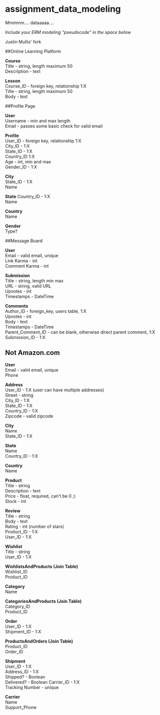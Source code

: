 # assignment_data_modeling
Mmmmm.... dataaaaa....

*Include your ERM modeling "pseudocode" in the space below*

Justin Mullis' fork

##Online Learning Platform  

**Course**  
Title - string, length maximum 50  
Description - text  

**Lesson**  
Course_ID - foreign key, relationship 1:X  
Title - string, length maximum 50  
Body - text  



##Profile Page  

**User**  
Username - min and max length  
Email - passes some basic check for valid email  

**Profile**  
User_ID - foreign key, relationship 1:X  
City_ID - 1:X  
State_ID - 1:X  
Country_ID 1:X  
Age - int, min and max  
Gender_ID - 1:X  

**City**  
State_ID - 1:X  
Name  

**State**
Country_ID - 1:X  
Name  

**Country**  
Name  

**Gender**  
Type?


##Message Board  

**User**  
Email - valid email, unique  
Link Karma - int  
Comment Karma - int  

**Submission**  
Title - string, length min max  
URL - string, valid URL  
Upvotes - int  
Timestamps - DateTime  

**Comments**    
Author_ID - foreign_key, users table, 1:X   
Upvotes - int  
Body - text  
Timestamps - DateTime  
Parent_Comment_ID - can be blank, otherwise direct parent comment, 1:X  
Submission_ID - 1:X  


## Not Amazon.com  

**User**  
Email - valid email, unique  
Phone

**Address**  
User_ID - 1:X  (user can have multiple addresses)  
Street - string  
City_ID - 1:X  
State_ID - 1:X  
Country_ID - 1:X  
Zipcode - valid zipcode  

**City**  
Name  
State_ID - 1:X  

**State**  
Name  
Country_ID - 1:X  

**Country**  
Name  

**Product**  
Title - string  
Description - text  
Price - float, required, can't be 0 ;)  
Stock - int 

**Review**  
Title - string  
Body - text  
Rating - int (number of stars)  
Product_ID - 1:X  
User_ID - 1:X

**Wishlist**  
Title - string  
User_ID - 1:X  

**WishlistsAndProducts (Join Table)**  
Wishlist_ID  
Product_ID  

**Category**  
Name  

**CategoriesAndProducts (Join Table)**  
Category_ID  
Product_ID  

**Order**  
User_ID - 1:X  
Shipment_ID - 1:X  

**ProductsAndOrders (Join Table)**  
Product_ID  
Order_ID  

**Shipment**  
User_ID - 1:X  
Address_ID - 1:X  
Shipped? - Boolean   
Delivered? - Boolean 
Carrier_ID - 1:X  
Tracking Number - unique  

**Carrier**  
Name  
Support_Phone  
